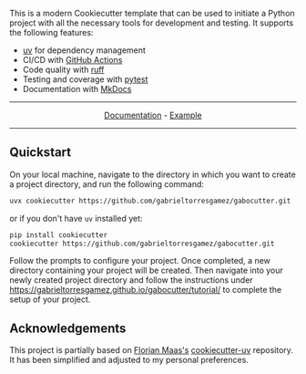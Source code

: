 This is a modern Cookiecutter template that can be used to initiate a Python project with all the necessary tools for development and testing. It supports the following features:

- [uv](https://docs.astral.sh/uv/) for dependency management
- CI/CD with [GitHub Actions](https://github.com/features/actions)
- Code quality with [ruff](https://github.com/charliermarsh/ruff)
- Testing and coverage with [pytest](https://docs.pytest.org/en/7.1.x/)
- Documentation with [MkDocs](https://www.mkdocs.org/)

---

<p align="center">
  <a href="https://gabrieltorresgamez.github.io/gabocutter/">Documentation</a> - <a href="https://github.com/gabrieltorresgamez/gabocutter-example">Example</a>
</p>

---

## Quickstart

On your local machine, navigate to the directory in which you want to
create a project directory, and run the following command:

```bash
uvx cookiecutter https://github.com/gabrieltorresgamez/gabocutter.git
```

or if you don't have `uv` installed yet:

```bash
pip install cookiecutter
cookiecutter https://github.com/gabrieltorresgamez/gabocutter.git
```

Follow the prompts to configure your project. Once completed, a new directory containing your project will be created. Then navigate into your newly created project directory and follow the instructions under https://gabrieltorresgamez.github.io/gabocutter/tutorial/ to complete the setup of your project.

## Acknowledgements

This project is partially based on [Florian Maas's](https://github.com/fpgmaas)
[cookiecutter-uv](https://github.com/fpgmaas/cookiecutter-uv)
repository. It has been simplified and adjusted to my personal preferences.

